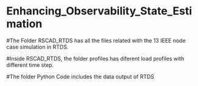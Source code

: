 # Enhancing_Observability_State_Estimation
#The Folder RSCAD_RTDS has all the files related with the 13 IEEE node case simulation in RTDS. 

#Inside RSCAD_RTDS, the folder profiles has diferent load profiles with different time step.

#The folder Python Code includes the data output of RTDS
